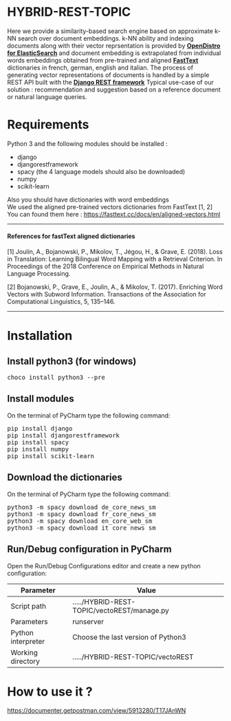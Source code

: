 # HYBRID-REST-TOPIC
Here we provide a similarity-based search engine based on approximate k-NN search over document embeddings. k-NN ability and indexing documents along with their vector reprsentation is provided by [**OpenDistro for ElasticSearch**](https://opendistro.github.io/for-elasticsearch/) and document embedding is extrapolated from individual words embeddings obtained from pre-trained and aligned [**FastText**](https://fasttext.cc/docs/en/aligned-vectors.html) dictionaries in french, german, english and italian. 
The process of generating vector representations of documents is handled by a simple REST API built with the [**Django REST framework**](https://www.django-rest-framework.org/)
Typical use-case of our solution : recommendation and suggestion based on a reference document or natural language queries.


# Requirements
Python 3 and the following modules should be installed :
- django
- djangorestframework
- spacy (the 4 language models should also be downloaded)
- numpy
- scikit-learn

Also you should have dictionaries with word embeddings  
We used the aligned pre-trained vectors dictionaries from FastText [1, 2]  
You can found them here : https://fasttext.cc/docs/en/aligned-vectors.html

---

#### References for fastText aligned dictionaries 
<a id="1">[1]</a> 
Joulin, A., Bojanowski, P., Mikolov, T., Jégou, H., & Grave, E. (2018). 
Loss in Translation: Learning Bilingual Word Mapping with a Retrieval Criterion. 
In Proceedings of the 2018 Conference on Empirical Methods in Natural Language Processing.

<a id="2">[2]</a> 
Bojanowski, P., Grave, E., Joulin, A., & Mikolov, T. (2017). 
Enriching Word Vectors with Subword Information.
Transactions of the Association for Computational Linguistics, 5, 135–146.

---

# Installation
## Install python3 (for windows)
<pre>choco install python3 --pre</pre>

## Install modules
On the terminal of PyCharm type the following command:

<pre>
pip install django
pip install djangorestframework
pip install spacy
pip install numpy
pip install scikit-learn
</pre>

## Download the dictionaries
On the terminal of PyCharm type the following command:
<pre>
python3 -m spacy download de_core_news_sm
python3 -m spacy download fr_core_news_sm
python3 -m spacy download en_core_web_sm
python3 -m spacy download it_core_news_sm
</pre>

## Run/Debug configuration in PyCharm
Open the Run/Debug Configurations editor and create a new python configuration:

| Parameter          |      Value                                     |
|--------------------|------------------------------------------------|
| Script path        | ...../HYBRID-REST-TOPIC/vectoREST/manage.py    |
| Parameters         | runserver                                      |
| Python interpreter | Choose the last version of Python3             |
| Working directory  | ...../HYBRID-REST-TOPIC/vectoREST              |


# How to use it ?
https://documenter.getpostman.com/view/5913280/T17JAnWN
